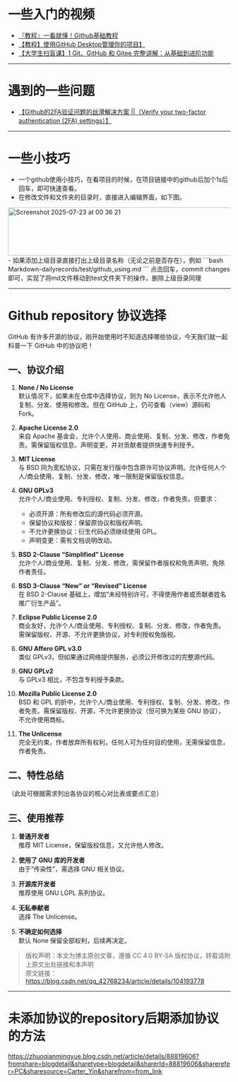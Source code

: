 # 一些入门的视频
- [『教程』一看就懂！Github基础教程](https://www.bilibili.com/video/BV1hS4y1S7wL?vd_source=4fd6c4265e65c0785c912874692a3971)
- [【教程】使用GitHub Desktop管理你的项目】](https://www.bilibili.com/video/BV13W411U7HY?vd_source=4fd6c4265e65c0785c912874692a3971)
- [【大学生扫盲课】1 Git、GitHub 和 Gitee 完整讲解：从基础到进阶功能](https://www.bilibili.com/video/BV1G8CFYvEjt?vd_source=4fd6c4265e65c0785c912874692a3971)

---

# 遇到的一些问题
- [【Github的2FA验证问题的丝滑解决方案 ||（Verify your two-factor authentication (2FA) settings）】](https://www.bilibili.com/video/BV1sj411e7wH?vd_source=4fd6c4265e65c0785c912874692a3971)

---

# 一些小技巧
- 一个github使用小技巧，在看项目的时候，在项目链接中的github后加个1s后回车，即可快速查看。
- 在修改文件和文件夹的目录时，直接进入编辑界面，如下图。
<img width="1371" height="109" alt="Screenshot 2025-07-23 at 00 36 21" src="https://github.com/user-attachments/assets/8e102fac-fb78-43e7-aa79-0abe13da2517" />
- 如果添加上级目录直接打出上级目录名称（无论之前是否存在），例如
```bash
  Markdown-dailyrecords/test/github_using.md
```
点击回车，commit changes即可，实现了将md文件移动到test文件夹下的操作，删除上级目录同理


---

# Github repository 协议选择
GitHub 有许多开源的协议，刚开始使用时不知道选择哪些协议，今天我们就一起科普一下 GitHub 中的协议吧！

## 一、协议介绍

1. **None / No License**  
   默认情况下，如果未在仓库中选择协议，则为 No License，表示不允许他人复制、分发、使用和修改。但在 GitHub 上，仍可查看（view）源码和 Fork。

2. **Apache License 2.0**  
   来自 Apache 基金会，允许个人使用、商业使用、复制、分发、修改，作者免责。需保留版权信息、声明变更，并对贡献者提供快速专利授予。

3. **MIT License**  
   与 BSD 同为宽松协议，只需在发行版中包含原许可协议声明。允许任何人个人/商业使用、复制、分发、修改，唯一限制是保留版权信息。

4. **GNU GPLv3**  
   允许个人/商业使用、专利授权、复制、分发、修改，作者免责。但要求：
   - 必须开源：所有修改后的源代码必须开源。  
   - 保留协议和版权：保留原协议和版权声明。  
   - 不允许更换协议：衍生代码必须继续使用 GPL。  
   - 声明变更：需有文档说明改动。

5. **BSD 2-Clause “Simplified” License**  
   允许个人/商业使用、复制、分发、修改，需保留作者版权和免责声明，免除作者责任。

6. **BSD 3-Clause “New” or “Revised” License**  
   在 BSD 2-Clause 基础上，增加“未经特别许可，不得使用作者或贡献者姓名推广衍生产品”。

7. **Eclipse Public License 2.0**  
   商业友好，允许个人/商业使用、专利授权、复制、分发、修改，作者免责。需保留版权、开源、不允许更换协议，对专利授权免版税。

8. **GNU Affero GPL v3.0**  
   类似 GPLv3，但如果通过网络提供服务，必须公开修改过的完整源代码。

9. **GNU GPLv2**  
   与 GPLv3 相比，不包含专利授予条款。

10. **Mozilla Public License 2.0**  
    BSD 和 GPL 的折中，允许个人/商业使用、专利授权、复制、分发、修改，作者免责。需保留版权、开源，不允许更换协议（但可换为某些 GNU 协议），不允许使用商标。

11. **The Unlicense**  
    完全无约束，作者放弃所有权利，任何人可为任何目的使用，无需保留信息，作者免责。

## 二、特性总结

（此处可根据需求列出各协议的核心对比表或要点汇总）

## 三、使用推荐

1. **普通开发者**  
   推荐 MIT License，保留版权信息，又允许他人修改。

2. **使用了 GNU 库的开发者**  
   由于“传染性”，需选择 GNU 相关协议。

3. **开源库开发者**  
   推荐使用 GNU LGPL 系列协议。

4. **无私奉献者**  
   选择 The Unlicense。

5. **不确定如何选择**  
   默认 None 保留全部权利，后续再决定。

> 版权声明：本文为博主原创文章，遵循 CC 4.0 BY‑SA 版权协议，转载请附上原文出处链接和本声明  
原文链接：https://blog.csdn.net/qq_42768234/article/details/104193778
---

# 未添加协议的repository后期添加协议的方法
https://zhuoqianmingyue.blog.csdn.net/article/details/88819606?fromshare=blogdetail&sharetype=blogdetail&sharerId=88819606&sharerefer=PC&sharesource=Carter_Yin&sharefrom=from_link
